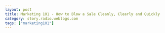 ```yaml
---
layout: post
title: Marketing 101 - How to Blow a Sale Cleanly, Clearly and Quickly
category: story.radio.weblogs.com
tags: ["marketing101"]
---
```

<head>
<meta http-equiv="Content-Type" content="text/html; charset=UTF-8">
    <meta http-equiv="Expires" content="Mon, 01 Jan 1990 01:00:00 GMT">
    <title>Marketing 101 : How to Blow a Sale Cleanly, Clearly and Quickly</title>
    <style type="text/css">
      body {
        margin-top: 0px;
        margin-left: 0px;
        margin-right: 0px;
        margin-bottom: 0px;
        }

      body, td, p {
        font-family: verdana, sans-serif;
        font-size: 90%;
        }

      h2 { 
        font-family: Verdana, Arial, Helvetica, sans-serif; font-size: 24px; font-weight: bold
        }
      .header {
        font-family: Verdana, Arial, Helvetica, sans-serif; font-size: 40px; font-weight: bold
        }
      .realsmall {
        font-family: Verdana, Arial, Helvetica, sans-serif; font-size: 9px;
        }
      .small {
        font-family: Verdana, Arial, Helvetica, sans-serif; font-size: 10px;
        }
      </style>
    </head>

| 

 |

| ![](http://radio.weblogs.com/0103807/images/trans60x60.gif)  
 | Last updated: 7/18/2002; 6:52:07 AM  
 | ![](http://radio.weblogs.com/0103807/images/trans60x60.gif) |

| ![](http://radio.weblogs.com/0103807/images/trans60x1.gif)  
 | 

<font size="+3"><b><a href="http://radio.weblogs.com/0103807/" style="color:black; text-decoration:none">The FuzzyBlog!</a></b></font>  
_Marketing 101. Consulting 101. PHP Consulting. Random geeky stuff. I Blog Therefore I Am._

<font size="+1"><b>Marketing 101 : How to Blow a Sale Cleanly, Clearly and Quickly</b></font>

**NOTE:** I held off writing this until I had the postscript to the story, which happened last night at 6:20 pm approximately.&nbsp; Details follow at the bottom.

I just put my house on the market and I did the obligatory task of getting bids from two agencies.&nbsp; One was a little tiny agency, the town real estate company, no web site, no nothing.&nbsp; The other was Hunneman, a Coldwell Banker company, one of the largest agencies in the nation.&nbsp; Betty was the agent from the little company, Nahant Associates and Sheila was the agent from Hunneman.&nbsp; Here were the constraints:

- I called them on in early July (same day for both) and said "I want to sell my house.&nbsp; I leave for Europe on Monday (this was the preceding Tuesday)&nbsp;and I'll be ready by then.&nbsp; I want a price and a marketing plan as quickly as possible". 
- I want to sell it quickly (it's just time for a change)

Here were the differences between the two approaches:

Betty:

- Showed up the next day with everyone from her office for the full detailed tour (I had 4 agents looking in all the myriad nooks and crannies) 
- Got back to me with an extensive proposal within 24 hours 
- Recommended a price of $699,000 as the asking price 
- Very upfront and honest

Sheila:

- Showed up with one other person 
- Got a proposal to me within 72 hours 
- Proposal was about 1/3 the size 
- Price of $599,000 (that's a big difference)

Made two fatal errors:

- Tried to convince me that a key advantage of her agency was their "Premier Brochure" which only goes out to "high end clients".&nbsp; She then hemmed and hawed about my getting into it.&nbsp; That's very cool so I clearly wanted to be in it so I asked 2 key questions.&nbsp; 
  - Q: "How often does it come out?" 
  - A: "Quarterly" 
  - Q: "When did it last come out?" 
  - A: "It just did"

So lets play with this a bit -- She wanted me to think that a key advantage is something that I can't even get into for 3 months?&nbsp; That either says to me that she is a) Trying to scam me or b) that she is, well, clue free and proud of it.&nbsp; It just smells too much of the aroma of "bait and switch".&nbsp; So while I wasn't very happy with her, I continued talking and didn't disclose my raging anger (nothing like someone trying to pull the wool over your eyes when the $$$ amounts are \> 1/2 million.

And then it got worse.&nbsp; As she was leaving my house, she turned around and made a comment to the effect of "You do have a lot of work to do, are you sure you'll be ready?".&nbsp; Sigh.&nbsp; First she basically lies to me and then she insults me?&nbsp; Brilliant move there.&nbsp; Talk about customer alienation at it's finest.

### Marketing Rule to Learn from This

If I had so make some generalizations from this it would be these:

1. People are smarter than you think they are -- particularly when the $$$ amounts are large.&nbsp; And, while "large" varies, it generally means \> $1,000 for personal purchases and $5,000 for business purchases. 
2. In this current economic meltdown and utter collapse of any and all business ethics, ethics are more important than ever.&nbsp; Betty was very honest with me when she said "You might be able to get more for the house but if you really want to sell it quickly (and I did) then this is the price I recommend but you make the decision". 
3. Small companies and person to person interaction really do matter.&nbsp; When it came right down to it I chose Betty over Sheila based on trust, not price.

### Conclusion

Betty was very honest with me.&nbsp; Her office is literally walking distance to my house and I just plain trust her.&nbsp; Sure her price was higher but the fact that I feel that Sheila basically either lied to me or tried to scam me or just was&nbsp;clue free herself.&nbsp; I went with Betty because I trusted her.

### Postscript

![](http://radio.weblogs.com/0103807/images/nahanthouse_sold.jpg)

Well exactly 7 days later I got a bid for $650,000 (that's only 7% under asking in a crappy economy) contingent on inspection and such as these always are (never, ever count your chickens in real estate until the proverbial rotund female sings an aria).&nbsp; Sure it could all fall through but I clearly mad the right decision.

  
  

<script language="JavaScript" type="text/javascript"><!--
	var imageUrl = "http://radio.xmlstoragesystem.com/weblogStats/count.gif";
	var imageTag = "<img src=\"" + imageUrl + "?group=radio1&usernum=103807&referer=" + escape (document.referrer) + "\" height=\"1\" width=\"1\">";
	document.write (imageTag);
	//--></script>

 | ![](http://radio.weblogs.com/0103807/images/trans60x1.gif)  
 |
| ![](http://radio.weblogs.com/0103807/images/trans60x60.gif)  
 | Copyright 2002 © The FuzzyStuff  
 | ![](http://radio.weblogs.com/0103807/images/trans60x60.gif)  
 |

